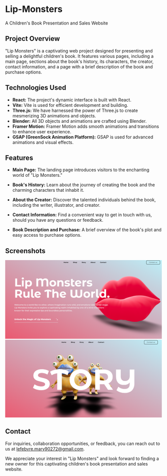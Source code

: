 # Lip-Monsters<br>
A Children's Book Presentation and Sales Website<br>

## Project Overview<br>

"Lip Monsters" is a captivating web project designed for presenting and selling a delightful children's book. It features various pages, including a main page, sections about the book's history, its characters, the creator, contact information, and a page with a brief description of the book and purchase options.<br>

## Technologies Used<br>

- **React:** The project's dynamic interface is built with React.<br>
- **Vite:** Vite is used for efficient development and building.<br>
- **Three.js:** We have harnessed the power of Three.js to create mesmerizing 3D animations and objects.<br>
- **Blender:** All 3D objects and animations are crafted using Blender.<br>
- **Framer Motion:** Framer Motion adds smooth animations and transitions to enhance user experience.<br>
- **GSAP (GreenSock Animation Platform):** GSAP is used for advanced animations and visual effects.<br>


## Features<br>

- **Main Page:** The landing page introduces visitors to the enchanting world of "Lip Monsters."<br>

- **Book's History:** Learn about the journey of creating the book and the charming characters that inhabit it.<br>

- **About the Creator:** Discover the talented individuals behind the book, including the writer, illustrator, and creator.<br>

- **Contact Information:** Find a convenient way to get in touch with us, should you have any questions or feedback.<br>

- **Book Description and Purchase:** A brief overview of the book's plot and easy access to purchase options.<br>

## Screenshots<br>

![alt text](assets/images/Screenshot%202023-10-16%20113018.png)
![alt text](assets/images/Screenshot%202023-10-16%20113642.png)





## Contact<br>

For inquiries, collaboration opportunities, or feedback, you can reach out to us at [lefebvre.mary90272@gmail.com](mailto:lefebvre.mary90272@gmail.com).<br>

We appreciate your interest in "Lip Monsters" and look forward to finding a new owner for this captivating children's book presentation and sales website.<br>


